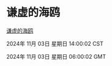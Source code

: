 # 谦虚的海鸥
[谦虚的海鸥](http://219.139.197.74:56308/qxdho/course/base/hotlink/index.php)

2024年 11月 03日 星期日 14:00:02 CST

2024年 11月 03日 星期日 06:00:02 GMT
